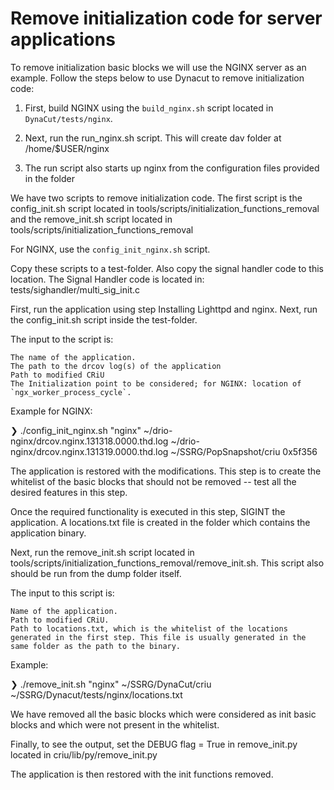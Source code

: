 # Remove initialization code for server applications

To remove initialization basic blocks we will use the NGINX server as an example. Follow the steps below to use Dynacut to remove initialization code:

1. First, build NGINX using the `build_nginx.sh` script located in `DynaCut/tests/nginx`. 

2. Next, run the run_nginx.sh script. This will create dav folder at /home/$USER/nginx

3. The run script also starts up nginx from the configuration files provided in the folder


We have two scripts to remove initialization code. The first script is the config_init.sh script located in tools/scripts/initialization_functions_removal and the remove_init.sh script located in tools/scripts/initialization_functions_removal

For NGINX, use the `config_init_nginx.sh` script.

Copy these scripts to a test-folder. Also copy the signal handler code to this location. The Signal Handler code is located in: tests/sighandler/multi_sig_init.c

First, run the application using step Installing Lighttpd and nginx. Next, run the config_init.sh script inside the test-folder.

The input to the script is:

    The name of the application.
    The path to the drcov log(s) of the application
    Path to modified CRiU
    The Initialization point to be considered; for NGINX: location of `ngx_worker_process_cycle`.

Example for NGINX:

❯ ./config_init_nginx.sh "nginx" ~/drio-nginx/drcov.nginx.131318.0000.thd.log ~/drio-nginx/drcov.nginx.131319.0000.thd.log ~/SSRG/PopSnapshot/criu 0x5f356

The application is restored with the modifications. This step is to create the whitelist of the basic blocks that should not be removed -- test all the desired features in this step.

Once the required functionality is executed in this step, SIGINT the application. A locations.txt file is created in the folder which contains the application binary.

Next, run the remove_init.sh script located in tools/scripts/initialization_functions_removal/remove_init.sh. This script also should be run from the dump folder itself.

The input to this script is:

    Name of the application.
    Path to modified CRiU.
    Path to locations.txt, which is the whitelist of the locations generated in the first step. This file is usually generated in the same folder as the path to the binary.

Example:

❯ ./remove_init.sh "nginx" ~/SSRG/DynaCut/criu ~/SSRG/Dynacut/tests/nginx/locations.txt

We have removed all the basic blocks which were considered as init basic blocks and which were not present in the whitelist.

Finally, to see the output, set the DEBUG flag = True in remove_init.py located in criu/lib/py/remove_init.py

The application is then restored with the init functions removed.
